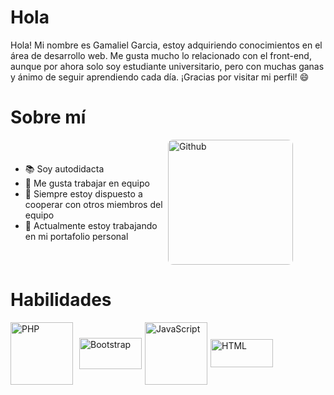 # Hola <Desarrolladores/>

Hola! Mi nombre es Gamaliel Garcia, estoy adquiriendo conocimientos en el área de desarrollo web. Me gusta mucho lo relacionado con el front-end, aunque por ahora solo soy estudiante universitario, pero con muchas ganas y ánimo de seguir aprendiendo cada día. ¡Gracias por visitar mi perfil! 😄

# Sobre mí

<div style="display: flex; align-items: center; justify-content: end">
  <div style="flex: 1;">
    <ul>
      <li>📚 Soy autodidacta</li>
      <li>🤝 Me gusta trabajar en equipo</li>
      <li>🤝 Siempre estoy dispuesto a cooperar con otros miembros del equipo</li>
      <li>🔭 Actualmente estoy trabajando en mi portafolio personal</li>
    </ul>
  </div>
<div style="flex: 1; justify-content: end;">
    <img src="https://raw.githubusercontent.com/onimur/.github/master/.resources/git-header.svg" alt="Github" width="200" style="border-radius: 8px;">
</div>
</div>

# Habilidades

<div style="display: flex; align-items: center;">
  <img src="https://www.php.net/manual/es/images/c0d23d2d6769e53e24a1b3136c064577-php_logo.png" alt="PHP" width="100" style="margin-right: 10px;">
  <img src="https://w7.pngwing.com/pngs/804/269/png-transparent-bootstrap-hd-logo.png" alt="Bootstrap" width="100" height="50" style="margin-right: 5px;">
  <img src="https://media.licdn.com/dms/image/D4E12AQFfe1nZbaWdMw/article-cover_image-shrink_720_1280/0/1698604163003?e=2147483647&v=beta&t=rtD52hfy37nFVmc4_MXfnflV6C-ke773W70SYJLoWRc" alt="JavaScript" width="100"  style="margin-right: 5px;">
  <img src="https://kinsta.com/wp-content/uploads/2021/03/HTML-5-Badge-Logo.png" alt="HTML" width="100" height="45" style="margin-right: 5px;">
</div>


